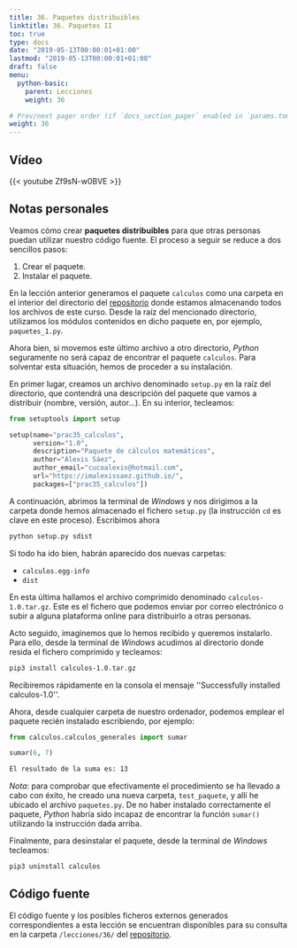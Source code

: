 ```yaml
---
title: 36. Paquetes distribuibles
linktitle: 36. Paquetes II
toc: true
type: docs
date: "2019-05-13T00:00:01+01:00"
lastmod: "2019-05-13T00:00:01+01:00"
draft: false
menu:
  python-basic:
    parent: Lecciones
    weight: 36

# Prev/next pager order (if `docs_section_pager` enabled in `params.toml`)
weight: 36
---
```


## Vídeo

{{< youtube Zf9sN-w0BVE >}}

## Notas personales

Veamos cómo crear **paquetes distribuibles** para que otras personas puedan utilizar nuestro código fuente. El proceso a seguir se reduce a dos sencillos pasos:

1. Crear el paquete.
2. Instalar el paquete.

En la lección anterior generamos el paquete `calculos` como una carpeta en el interior del directorio del [repositorio](https://github.com/ImAlexisSaez/curso-python-desde-0) donde estamos almacenando todos los archivos de este curso. Desde la raíz del mencionado directorio, utilizamos los módulos contenidos en dicho paquete en, por ejemplo, `paquetes_1.py`.

Ahora bien, si movemos este último archivo a otro directorio, *Python* seguramente no será capaz de encontrar el paquete `calculos`. Para solventar esta situación, hemos de proceder a su instalación.

En primer lugar, creamos un archivo denominado `setup.py` en la raíz del directorio, que contendrá una descripción del paquete que vamos a distribuir (nombre, versión, autor...). En su interior, tecleamos:

```python
from setuptools import setup

setup(name="prac35_calculos",
      version="1.0",
      description="Paquete de cálculos matemáticos",
      author="Alexis Sáez",
      author_email="cucoalexis@hotmail.com",
      url="https://imalexissaez.github.io/",
      packages=["prac35_calculos"])
```

A continuación, abrimos la terminal de *Windows* y nos dirigimos a la carpeta donde hemos almacenado el fichero `setup.py` (la instrucción `cd` es clave en este proceso). Escribimos ahora

```bash
python setup.py sdist
```

Si todo ha ido bien, habrán aparecido dos nuevas carpetas:

- `calculos.egg-info`
- `dist`

En esta última hallamos el archivo comprimido denominado `calculos-1.0.tar.gz`. Este es el fichero que podemos enviar por correo electrónico o subir a alguna plataforma online para distribuirlo a otras personas.

Acto seguido, imaginemos que lo hemos recibido y queremos instalarlo. Para ello, desde la terminal de *Windows* acudimos al directorio donde resida el fichero comprimido y tecleamos:

```bash
pip3 install calculos-1.0.tar.gz
```

Recibiremos rápidamente en la consola el mensaje ''Successfully installed calculos-1.0''.

Ahora, desde cualquier carpeta de nuestro ordenador, podemos emplear el paquete recién instalado escribiendo, por ejemplo:

```python
from calculos.calculos_generales import sumar

sumar(6, 7)
```

```bash
El resultado de la suma es: 13
```

*Nota*: para comprobar que efectivamente el procedimiento se ha llevado a cabo con éxito, he creado una nueva carpeta, `test_paquete`, y allí he ubicado el archivo `paquetes.py`. De no haber instalado correctamente el paquete, *Python* habría sido incapaz de encontrar la función `sumar()` utilizando la instrucción dada arriba.

Finalmente, para desinstalar el paquete, desde la terminal de *Windows* tecleamos:

```bash
pip3 uninstall calculos
```

## Código fuente

El código fuente y los posibles ficheros externos generados correspondientes a esta lección se encuentran disponibles para su consulta en la carpeta `/lecciones/36/` del [repositorio](https://github.com/ImAlexisSaez/curso-python-desde-0).

